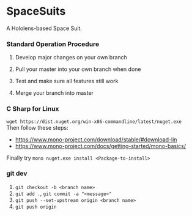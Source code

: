 # SpaceSuits
A Hololens-based Space Suit.


### Standard Operation Procedure

1) Develop major changes on your own branch

2) Pull your master into your own branch when done

3) Test and make sure all features still work

4) Merge your branch into master

### C Sharp for Linux

`wget https://dist.nuget.org/win-x86-commandline/latest/nuget.exe`  
Then follow these steps:  
* https://www.mono-project.com/download/stable/#download-lin
* https://www.mono-project.com/docs/getting-started/mono-basics/
  
  
Finally try `mono nuget.exe install <Package-to-install>`

### git dev
1) `git checkout -b <branch name>`
2) `git add .`, `git commit -a "<message>"`
3) `git push --set-upstream origin <branch name>`
4) `git push origin`
